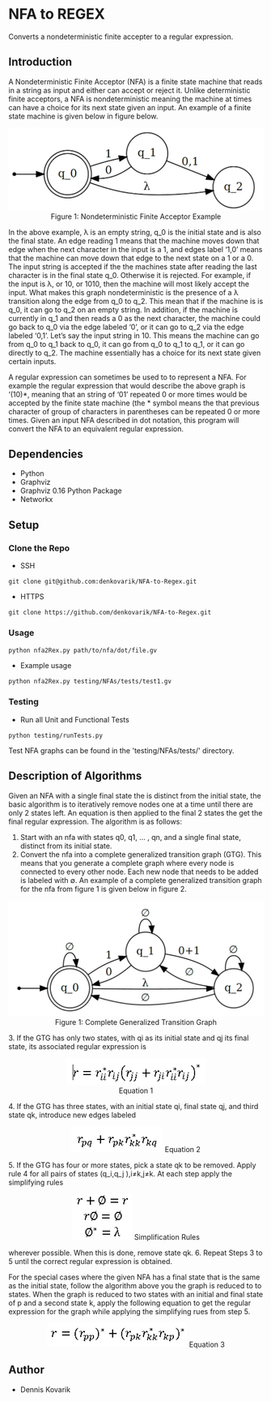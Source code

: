 # NFA to REGEX

Converts a nondeterministic finite accepter to a regular expression.

## Introduction
A Nondeterministic Finite Acceptor (NFA) is a finite state machine that reads in a string as input and either can accept or reject it. Unlike deterministic finite acceptors, a NFA is nondeterministic meaning the machine at times can have a choice for its next state given an input. An example of a finite state machine is given below in figure below.

<p align="center">
  <img src="https://github.com/denkovarik/NFA-to-Regex/blob/master/images/nfa.PNG">
  Figure 1: Nondeterministic Finite Acceptor Example
</p>

In the above example, λ is an empty string, q_0 is the initial state and is also the final state. An edge reading 1 means that the machine moves down that edge when the next character in the input is a 1, and edges label ‘1,0’ means that the machine can move down that edge to the next state on a 1 or a 0. The input string is accepted if the the machines state after reading the last character is in the final state q_0. Otherwise it is rejected. For example, if the input is λ, or 10, or 1010, then the machine will most likely accept the input. What makes this graph nondeterministic is the presence of a λ transition along the edge from q_0 to q_2. This mean that if the machine is is q_0, it can go to q_2 on an empty string. In addition, if the machine is currently in q_1 and then reads a 0 as the next character, the machine could go back to q_0 via the edge labeled ‘0’, or it can go to q_2 via the edge labeled ‘0,1’. Let’s say the input string in 10. This means the machine can go from q_0 to q_1 back to q_0, it can go from q_0 to q_1 to q_1, or it can go directly to q_2. The machine essentially has a choice for its next state given certain inputs.

A regular expression can sometimes be used to to represent a NFA. For example the regular expression that would describe the above graph is ‘(10)*, meaning that an string of ‘01’ repeated 0 or more times would be accepted by the finite state machine (the * symbol means the that previous character of group of characters in parentheses can be repeated 0 or more times. Given an input NFA described in dot notation, this program will convert the NFA to an equivalent regular expression.

## Dependencies
* Python
* Graphviz
* Graphviz 0.16 Python Package
* Networkx

## Setup

### Clone the Repo
* SSH
```
git clone git@github.com:denkovarik/NFA-to-Regex.git
```
* HTTPS
```
git clone https://github.com/denkovarik/NFA-to-Regex.git
```

### Usage
```
python nfa2Rex.py path/to/nfa/dot/file.gv
```
* Example usage
```
python nfa2Rex.py testing/NFAs/tests/test1.gv
```

### Testing
* Run all Unit and Functional Tests
```
python testing/runTests.py
```
Test NFA graphs can be found in the 'testing/NFAs/tests/' directory.

## Description of Algorithms
Given an NFA with a single final state the is distinct from the initial state, the basic algorithm is to iteratively remove nodes one at a time until there are only 2 states left. An equation is then applied to the final 2 states the get the final regular expression. The algorithm is as follows:

1. Start with an nfa with states q0, q1, … , qn, and a single final state, distinct from its initial state.
2. Convert the nfa into a complete generalized transition graph (GTG). This means that you generate a complete graph where every node is connected to every other node. Each new node that needs to be added is labeled with ∅. An example of a complete generalized transition graph for the nfa from figure 1 is given below in figure 2.
<p align="center">
   <img src="https://github.com/denkovarik/NFA-to-Regex/blob/master/images/gtg.PNG">
   Figure 1: Complete Generalized Transition Graph
</p>
3. If the GTG has only two states, with qi as its initial state and qj its final state, its associated regular expression is
<p align="center">
   <img src="https://github.com/denkovarik/NFA-to-Regex/blob/master/images/eq1.PNG"> 
   <br>
   Equation 1
</p>
4. If the GTG has three states, with an initial state qi, final state qj, and third state qk, introduce new edges labeled
<p align="center">
   <img src="https://github.com/denkovarik/NFA-to-Regex/blob/master/images/eq2.PNG">
   Equation 2
</p>
5. If the GTG has four or more states, pick a state qk to be removed. Apply rule 4 for all pairs of states (q_i,q_j ),i≠k,j≠k. At each step apply the simplifying rules
<p align="center">
   <img src="https://github.com/denkovarik/NFA-to-Regex/blob/master/images/simpRules.PNG">
   Simplification Rules
</p>
wherever possible. When this is done, remove state qk.
6. Repeat Steps 3 to 5 until the correct regular expression is obtained.

For the special cases where the given NFA has a final state that is the same as the initial state, follow the algorithm above you the graph is reduced to to states. When the graph is reduced to two states with an initial and final state of p and a second state k, apply the following equation to get the regular expression for the graph while applying the simplifying rues from step 5.

<p align="center">
  <img src="https://github.com/denkovarik/NFA-to-Regex/blob/master/images/eq3.PNG">
  Equation 3
</p>

## Author
* Dennis Kovarik 
